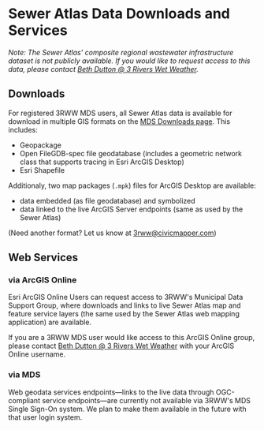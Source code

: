 # Sewer Atlas Data Downloads and Services

*Note: The Sewer Atlas' composite regional wastewater infrastructure dataset is not publicly available. If you would like to request access to this data, please contact [Beth Dutton @ 3 Rivers Wet Weather](mailto:bdutton@3rww.org).*

## Downloads

For registered 3RWW MDS users, all Sewer Atlas data is available for download in multiple GIS formats on the [MDS Downloads page](http://mds.3riverswetweather.org/downloads.aspx). This includes:

* Geopackage
* Open FileGDB-spec file geodatabase (includes a geometric network class that supports tracing in Esri ArcGIS Desktop)
* Esri Shapefile

Additionaly, two map packages (`.mpk`) files for ArcGIS Desktop are available:

* data embedded (as file geodatabase) and symbolized
* data linked to the live ArcGIS Server endpoints (same as used by the Sewer Atlas)

(Need another format? Let us know at [3rww@civicmapper.com](mailto:3rww@civicmapper.com))

## Web Services

### via ArcGIS Online

Esri ArcGIS Online Users can request access to 3RWW's Municipal Data Support Group, where downloads and links to live Sewer Atlas map and feature service layers (the same used by the Sewer Atlas web mapping application) are available.

If you are a 3RWW MDS user would like access to this ArcGIS Online group, please contact [Beth Dutton @ 3 Rivers Wet Weather](mailto:bdutton@3rww.org) with your ArcGIS Online username.

### via MDS

Web geodata services endpoints&mdash;links to the live data through OGC-compliant service endpoints&mdash;are currently not available via 3RWW's MDS Single Sign-On system. We plan to make them available in the future with that user login system.

